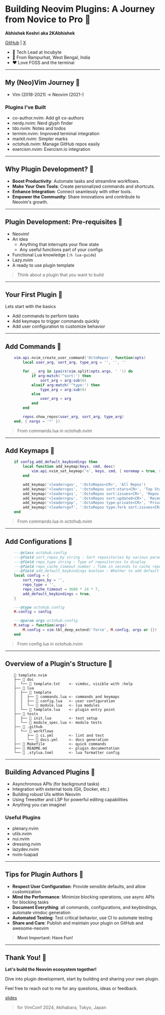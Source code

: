 # Building Neovim Plugins: A Journey from Novice to Pro 

**Abhishek Keshri aka 2KAbhishek**

[GitHub](https://github.com/2kabhishek) | [X](https://x.com/2kabhishek)

-  Tech Lead at Incubyte
-  From Rampurhat, West Bengal, India
- ♥ Love FOSS and the terminal

---

## My (Neo)Vim Journey 

- Vim (2018-2021) -> Neovim (2021-)

### Plugins I've Built

- co-author.nvim: Add git co-authors
- nerdy.nvim: Nerd glyph finder
- tdo.nvim: Notes and todos
- termim.nvim: Improved terminal integration
- markit.nvim: Simpler marks
- octohub.nvim: Manage GitHub repos easily
- exercism.nvim: Exercism.io integration

---

## Why Plugin Development? 

- **Boost Productivity**: Automate tasks and streamline workflows.
- **Make Your Own Tools**: Create personalized commands and shortcuts.
- **Enhance Integration**: Connect seamlessly with other tools.
- **Empower the Community**: Share innovations and contribute to Neovim's growth.

---

## Plugin Development: Pre-requisites 

- Neovim!
- An idea
  - Anything that interrupts your flow state
  - Any useful functions part of your configs
- Functional Lua knowledge (`:h lua-guide`)
- Lazy.nvim
- A ready to use plugin template

> Think about a plugin that you want to build

---

## Your First Plugin 

Lets start with the basics

- Add commands to perform tasks
- Add keymaps to trigger commands quickly
- Add user configuration to customize behavior

---

## Add Commands 

```lua
    vim.api.nvim_create_user_command('OctoRepos', function(opts)
        local user_arg, sort_arg, type_arg = '', '', ''

        for _, arg in ipairs(vim.split(opts.args, ' ')) do
            if arg:match('^sort:') then
                sort_arg = arg:sub(6)
            elseif arg:match('^type:') then
                type_arg = arg:sub(6)
            else
                user_arg = arg
            end
        end

        repos.show_repos(user_arg, sort_arg, type_arg)
    end, { nargs = '*' })
```

> From commands.lua in octohub.nvim

---

## Add Keymaps 

```lua
    if config.add_default_keybindings then
        local function add_keymap(keys, cmd, desc)
            vim.api.nvim_set_keymap('n', keys, cmd, { noremap = true, silent = true, desc = desc })
        end

        add_keymap('<leader>goo', ':OctoRepos<CR>', 'All Repos')
        add_keymap('<leader>gos', ':OctoRepos sort:stars<CR>', 'Top Starred Repos')
        add_keymap('<leader>goi', ':OctoRepos sort:issues<CR>', 'Repos With Issues')
        add_keymap('<leader>gou', ':OctoRepos sort:updated<CR>', 'Recently Updated Repos')
        add_keymap('<leader>gop', ':OctoRepos type:private<CR>', 'Private Repos')
        add_keymap('<leader>gof', ':OctoRepos type:fork sort:issues<CR>', 'Forked Repos')
    end
```

> From commands.lua in octohub.nvim

---

## Add Configurations 

```lua
    ---@class octohub.config
    ---@field sort_repos_by string : Sort repositories by various params
    ---@field repo_type string : Type of repositories to display
    ---@field repo_cache_timeout number : Time in seconds to cache repositories
    ---@field add_default_keybindings boolean : Whether to add default keybindings
    local config = {
        sort_repos_by = '',
        repo_type = '',
        repo_cache_timeout = 3600 * 24 * 7,
        add_default_keybindings = true,
    }

    ---@type octohub.config
    M.config = config

    ---@param args octohub.config
    M.setup = function(args)
        M.config = vim.tbl_deep_extend('force', M.config, args or {})
    end
```

> From config.lua in octohub.nvim

---

## Overview of a Plugin's Structure 

```
     template.nvim
    ├──  doc
    │  └──  template.txt    <- vimdoc, visible with :help
    ├──  lua
    │  ├──  template
    │  │  ├──  commands.lua <- commands and keymaps
    │  │  ├──  config.lua   <- user configuration
    │  │  └──  module.lua   <- lua modules
    │  └──  template.lua    <- plugin entry point
    ├──  tests
    │  ├──  init.lua        <- test setup
    │  └──  module_spec.lua <- module tests
    ├──  .github
    │  └──  workflows
    │     ├──  ci.yml       <- lint and test
    │     └──  docs.yml     <- docs generation
    ├──  Makefile           <- quick commands
    ├──  README.md          <- plugin documentation
    └──  .stylua.toml       <- lua formatter config
```

---

## Building Advanced Plugins 

- Asynchronous APIs (for background tasks)
- Integration with external tools (Git, Docker, etc.)
- Building robust UIs within Neovim
- Using Treesitter and LSP for powerful editing capabilities
- Anything you can imagine!

### Useful Plugins

- plenary.nvim
- utils.nvim
- nui.nvim
- dressing.nvim
- lazydev.nvim
- nvim-luapad

---

## Tips for Plugin Authors 

- **Respect User Configuration**: Provide sensible defaults, and allow customization
- **Mind the Performance**: Minimize blocking operations, use async APIs for blocking tasks
- **Document Everything**: all commands, configurations, and keybindings, automate vimdoc generation
- **Automated Testing**: Test critical behavior, use CI to automate testing
- **Share and Care**: Publish and maintain your plugin on GitHub and awesome-neovim

> **Most Important: Have Fun!**

---

## Thank You! 

**Let's build the Neovim ecosystem together!**

Dive into plugin development, start by building and sharing your own plugin.

Feel free to reach out to me for any questions, ideas or feedback.

[slides](https://github.com/2kabhishek/talks/blob/main/building-neovim-plugins.md)

> for VimConf 2024, Akihabara, Tokyo, Japan
